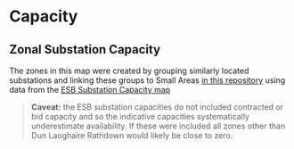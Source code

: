 # Capacity

## Zonal Substation Capacity

The zones in this map were created by grouping similarly located substations and linking these groups to Small Areas [in this repository](https://github.com/codema-dev/dublin-electricity-network) using data from the [ESB Substation Capacity map](https://www.esbnetworks.ie/network-capacity-map)

> **Caveat:** the ESB substation capacities do not included contracted or bid capacity and so the indicative capacities systematically underestimate availability.  If these were included all zones other than Dun Laoghaire Rathdown would likely be close to zero.   

<object type="text/html" data="../../html/substations_clustered_to_10_points.html" width="750" height="450" frameborder="0"></object>
